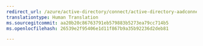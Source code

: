 ```yaml
---
redirect_url: /azure/active-directory/connect/active-directory-aadconnect-feature-preview
translationtype: Human Translation
ms.sourcegitcommit: aa20b20c86763791eb579883b5273ea79cc714b5
ms.openlocfilehash: 26539e2f95406e1d11f867b9a35b92236d2deb81

---
```




<!--HONumber=Feb17_HO3-->


